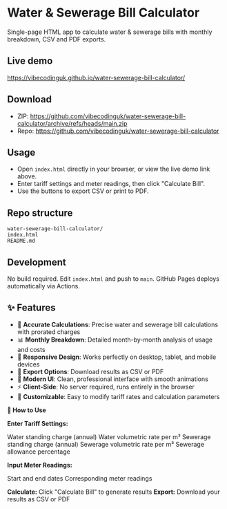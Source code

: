 # Water & Sewerage Bill Calculator

Single-page HTML app to calculate water & sewerage bills with monthly breakdown, CSV and PDF exports.

## Live demo
https://vibecodinguk.github.io/water-sewerage-bill-calculator/

## Download
- ZIP: https://github.com/vibecodinguk/water-sewerage-bill-calculator/archive/refs/heads/main.zip
- Repo: https://github.com/vibecodinguk/water-sewerage-bill-calculator

## Usage
- Open `index.html` directly in your browser, or view the live demo link above.
- Enter tariff settings and meter readings, then click "Calculate Bill".
- Use the buttons to export CSV or print to PDF.

## Repo structure
```
water-sewerage-bill-calculator/
index.html
README.md
```

## Development
No build required. Edit `index.html` and push to `main`. GitHub Pages deploys automatically via Actions.

## ✨ Features

- 🧮 **Accurate Calculations**: Precise water and sewerage bill calculations with prorated charges
- 📊 **Monthly Breakdown**: Detailed month-by-month analysis of usage and costs
- 📱 **Responsive Design**: Works perfectly on desktop, tablet, and mobile devices
- 💾 **Export Options**: Download results as CSV or PDF
- 🎨 **Modern UI**: Clean, professional interface with smooth animations
- ⚡ **Client-Side**: No server required, runs entirely in the browser
- 🔧 **Customizable**: Easy to modify tariff rates and calculation parameters

**📖 How to Use**

**Enter Tariff Settings:**

Water standing charge (annual)
Water volumetric rate per m³
Sewerage standing charge (annual)
Sewerage volumetric rate per m³
Sewerage allowance percentage


**Input Meter Readings:**

Start and end dates
Corresponding meter readings


**Calculate:** Click "Calculate Bill" to generate results
**Export:** Download your results as CSV or PDF

